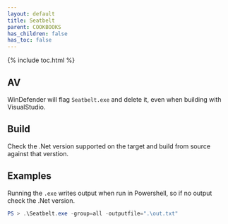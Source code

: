 ```yaml
---
layout: default
title: Seatbelt
parent: COOKBOOKS
has_children: false
has_toc: false
---
```


{% include toc.html %}

## AV
WinDefender will flag `Seatbelt.exe` and delete it, even when building with VisualStudio.

## Build
Check the .Net version supported on the target and build from source against that verstion.

## Examples
Running the `.exe` writes output when run in Powershell, so if no output check the .Net version.
```powershell
PS > .\Seatbelt.exe -group=all -outputfile=".\out.txt"
```